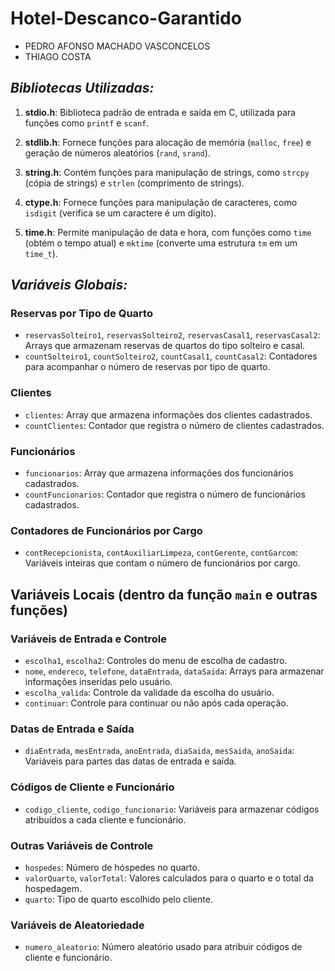   # Hotel-Descanco-Garantido
- PEDRO AFONSO MACHADO VASCONCELOS
- THIAGO COSTA
## *Bibliotecas Utilizadas:*

1. **stdio.h**: Biblioteca padrão de entrada e saída em C, utilizada para funções como `printf` e `scanf`.

2. **stdlib.h**: Fornece funções para alocação de memória (`malloc`, `free`) e geração de números aleatórios (`rand`, `srand`).

3. **string.h**: Contém funções para manipulação de strings, como `strcpy` (cópia de strings) e `strlen` (comprimento de strings).

4. **ctype.h**: Fornece funções para manipulação de caracteres, como `isdigit` (verifica se um caractere é um dígito).

5. **time.h**: Permite manipulação de data e hora, com funções como `time` (obtém o tempo atual) e `mktime` (converte uma estrutura `tm` em um `time_t`).

## *Variáveis Globais:*

### Reservas por Tipo de Quarto

- `reservasSolteiro1`, `reservasSolteiro2`, `reservasCasal1`, `reservasCasal2`: Arrays que armazenam reservas de quartos do tipo solteiro e casal.
- `countSolteiro1`, `countSolteiro2`, `countCasal1`, `countCasal2`: Contadores para acompanhar o número de reservas por tipo de quarto.

### Clientes

- `clientes`: Array que armazena informações dos clientes cadastrados.
- `countClientes`: Contador que registra o número de clientes cadastrados.

### Funcionários

- `funcionarios`: Array que armazena informações dos funcionários cadastrados.
- `countFuncionarios`: Contador que registra o número de funcionários cadastrados.

### Contadores de Funcionários por Cargo

- `contRecepcionista`, `contAuxiliarLimpeza`, `contGerente`, `contGarcom`: Variáveis inteiras que contam o número de funcionários por cargo.

## Variáveis Locais (dentro da função `main` e outras funções)

### Variáveis de Entrada e Controle

- `escolha1`, `escolha2`: Controles do menu de escolha de cadastro.
- `nome`, `endereco`, `telefone`, `dataEntrada`, `dataSaida`: Arrays para armazenar informações inseridas pelo usuário.
- `escolha_valida`: Controle da validade da escolha do usuário.
- `continuar`: Controle para continuar ou não após cada operação.

### Datas de Entrada e Saída

- `diaEntrada`, `mesEntrada`, `anoEntrada`, `diaSaida`, `mesSaida`, `anoSaida`: Variáveis para partes das datas de entrada e saída.

### Códigos de Cliente e Funcionário

- `codigo_cliente`, `codigo_funcionario`: Variáveis para armazenar códigos atribuídos a cada cliente e funcionário.

### Outras Variáveis de Controle

- `hospedes`: Número de hóspedes no quarto.
- `valorQuarto`, `valorTotal`: Valores calculados para o quarto e o total da hospedagem.
- `quarto`: Tipo de quarto escolhido pelo cliente.

### Variáveis de Aleatoriedade

- `numero_aleatorio`: Número aleatório usado para atribuir códigos de cliente e funcionário.
